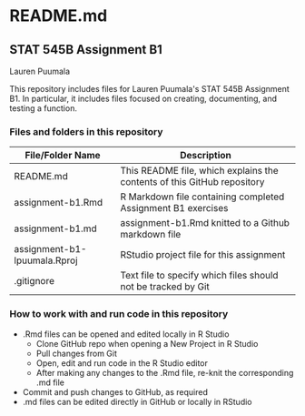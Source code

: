 # README.md
## STAT 545B Assignment B1
Lauren Puumala

This repository includes files for Lauren Puumala's STAT 545B Assignment B1. In particular, it includes files focused on creating, documenting, and testing a function.  

### Files and folders in this repository
File/Folder Name | Description
-----------------|-------------
README.md | This README file, which explains the contents of this GitHub repository
assignment-b1.Rmd | R Markdown file containing completed Assignment B1 exercises
assignment-b1.md | assignment-b1.Rmd knitted to a Github markdown file
assignment-b1-lpuumala.Rproj | RStudio project file for this assignment
.gitignore | Text file to specify which files should not be tracked by Git


### How to work with and run code in this repository
- .Rmd files can be opened and edited locally in R Studio
  - Clone GitHub repo when opening a New Project in R Studio
  - Pull changes from Git
  - Open, edit and run code in the R Studio editor
  - After making any changes to  the .Rmd file, re-knit the corresponding .md file
- Commit and push changes to GitHub, as required
- .md files can be edited directly in GitHub or locally in RStudio
